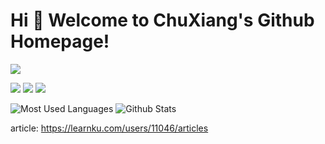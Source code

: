 # Hi 🎉 Welcome to ChuXiang's Github Homepage!

<img src="https://readme-typing-svg.herokuapp.com/?lines=Welcome,%20visitor!;Hello%20Github%20World!&font=Roboto" />

<p>
<img src="https://img.shields.io/static/v1?label=Program&message=php&color=blue"/>
<a href="https://learnku.com/users/11046"><img src="https://img.shields.io/static/v1?label=Blog&message=Laravel-china&color=red"/></a>
<img src="https://visitor-badge.glitch.me/badge?page_id=https://github.com/chuxiangqaz&right_color=red" />
</p>

![Most Used Languages](https://github-readme-stats.vercel.app/api/top-langs/?username=chuxiangqaz&theme=dark&layout=compact)
![Github Stats](https://github-readme-stats.vercel.app/api?username=chuxiangqaz&show_icons=true&theme=dark&count_private=true)


article:
https://learnku.com/users/11046/articles


